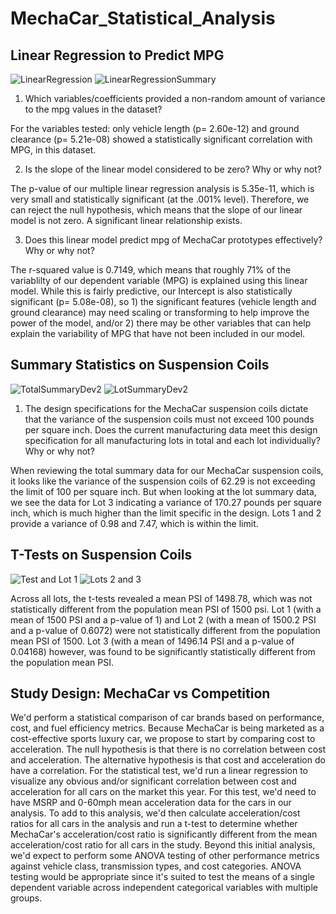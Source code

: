 # MechaCar_Statistical_Analysis

## Linear Regression to Predict MPG
![LinearRegression](https://user-images.githubusercontent.com/108380062/194725957-000cbc90-f960-40a7-b26f-76c3a363b3f3.png)
![LinearRegressionSummary](https://user-images.githubusercontent.com/108380062/194726215-b7eed466-09ce-45b4-b0bd-f9ea8980d5ba.png)
1. Which variables/coefficients provided a non-random amount of variance to the mpg values in the dataset?

For the variables tested: only vehicle length (p= 2.60e-12) and ground clearance (p= 5.21e-08) showed a statistically significant correlation with MPG, in this dataset.

2. Is the slope of the linear model considered to be zero? Why or why not?

The p-value of our multiple linear regression analysis is 5.35e-11, which is very small and statistically significant (at the .001% level). Therefore, we can reject the null hypothesis, which means that the slope of our linear model is not zero. A significant linear relationship exists.

3. Does this linear model predict mpg of MechaCar prototypes effectively? Why or why not?

The r-squared value is 0.7149, which means that roughly 71% of the variablilty of our dependent variable (MPG) is explained using this linear model. While this is fairly predictive, our Intercept is also statistically significant (p= 5.08e-08), so 1) the significant features (vehicle length and ground clearance) may need scaling or transforming to help improve the power of the model, and/or 2) there may be other variables that can help explain the variability of MPG that have not been included in our model.

## Summary Statistics on Suspension Coils
![TotalSummaryDev2](https://user-images.githubusercontent.com/108380062/194726762-b65209ca-7f22-46cb-9519-d29e77a9b873.png)
![LotSummaryDev2](https://user-images.githubusercontent.com/108380062/194726768-0387ecc1-6f67-45c4-8fda-d1292ba3d58e.png)
1. The design specifications for the MechaCar suspension coils dictate that the variance of the suspension coils must not exceed 100 pounds per square inch. Does the current manufacturing data meet this design specification for all manufacturing lots in total and each lot individually? Why or why not?

When reviewing the total summary data for our MechaCar suspension coils, it looks like the variance of the suspension coils of 62.29 is not exceeding the limit of 100 per square inch.  But when looking at the lot summary data, we see the data for Lot 3 indicating a variance of 170.27 pounds per square inch, which is much higher than the limit specific in the design. Lots 1 and 2 provide a variance of 0.98 and 7.47, which is within the limit.

## T-Tests on Suspension Coils
![Test and Lot 1](https://user-images.githubusercontent.com/108380062/194727390-58fe8104-9656-4aac-98cc-4abf3b4adb09.png)
![Lots 2 and 3](https://user-images.githubusercontent.com/108380062/194727399-7e780c89-fdee-4903-879d-aa29526c79f5.png)

Across all lots, the t-tests revealed a mean PSI of 1498.78, which was not statistically different from the population mean PSI of 1500 psi. Lot 1 (with a mean of 1500 PSI and a p-value of 1) and Lot 2 (with a mean of 1500.2 PSI and a p-value of 0.6072) were not statistically different from the population mean PSI of 1500. Lot 3 (with a mean of 1496.14 PSI and a p-value of 0.04168) however, was found to be significantly statistically different from the population mean PSI.

## Study Design: MechaCar vs Competition
We'd perform a statistical comparison of car brands based on performance, cost, and fuel efficiency metrics.  Because MechaCar is being marketed as a cost-effective sports luxury car, we propose to start by comparing cost to acceleration.  The null hypothesis is that there is no correlation between cost and acceleration. The alternative hypothesis is that cost and acceleration do have a correlation.  For the statistical test, we'd run a linear regression to visualize any obvious and/or significant correlation between cost and acceleration for all cars on the market this year.  For this test, we'd need to have MSRP and 0-60mph mean acceleration data for the cars in our analysis.  To add to this analysis, we'd then calculate acceleration/cost ratios for all cars in the analysis and run a t-test to determine whether MechaCar's acceleration/cost ratio is significantly different from the mean acceleration/cost ratio for all cars in the study.  Beyond this initial analysis, we'd expect to perform some ANOVA testing of other performance metrics against vehicle class, transmission types, and cost categories.  ANOVA testing would be appropriate since it's suited to test the means of a single dependent variable across independent categorical variables with multiple groups.
